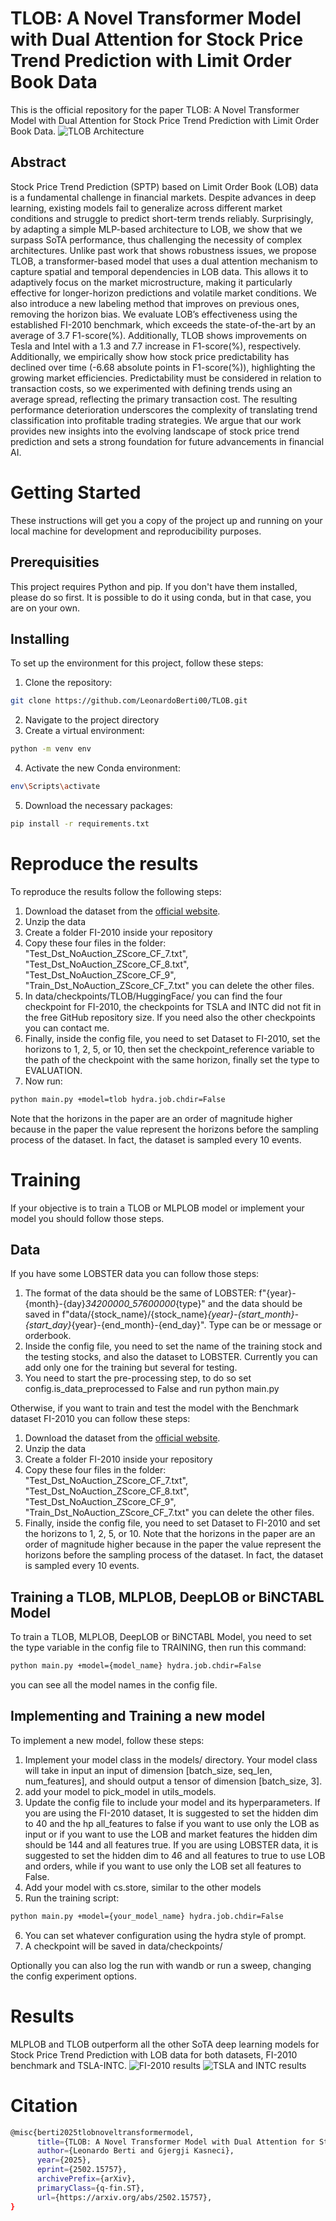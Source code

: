 # TLOB: A Novel Transformer Model with Dual Attention for Stock Price Trend Prediction with Limit Order Book Data
This is the official repository for the paper TLOB: A Novel Transformer Model with Dual Attention for Stock Price Trend Prediction with Limit Order Book Data.
![TLOB Architecture](https://github.com/LeonardoBerti00/TLOB/blob/main/Architecture.png)

## Abstract
Stock Price Trend Prediction (SPTP) based on Limit Order Book
(LOB) data is a fundamental challenge in financial markets. Despite advances in deep learning, existing models fail to generalize across different market conditions and struggle to predict short-term trends reliably. Surprisingly, by adapting a simple MLP-based architecture to LOB, we show that we surpass SoTA performance, thus challenging the necessity of complex architectures. Unlike past work that shows robustness issues, we propose TLOB, a transformer-based model that uses a dual attention mechanism to capture spatial and temporal dependencies in LOB data. This allows it to adaptively focus on the market microstructure, making it particularly effective for longer-horizon predictions and volatile market conditions. We also introduce a new labeling method that improves on previous ones, removing the horizon bias. We evaluate LOB’s effectiveness using the established FI-2010 benchmark, which exceeds the state-of-the-art by an average of 3.7 F1-score(%). Additionally, TLOB shows improvements on Tesla and Intel with a 1.3 and 7.7 increase in F1-score(%), respectively. Additionally, we empirically show how stock price predictability has declined over time (-6.68 absolute points in F1-score(%)), highlighting the growing market efficiencies. Predictability must be considered in relation to transaction costs, so we experimented with defining trends using an average spread, reflecting the primary transaction cost. The resulting performance deterioration  underscores the complexity of translating trend classification into profitable trading strategies. We argue that our work provides new insights into the evolving landscape of stock price trend prediction and sets a strong foundation for future advancements in financial AI.

# Getting Started 
These instructions will get you a copy of the project up and running on your local machine for development and reproducibility purposes.

## Prerequisities
This project requires Python and pip. If you don't have them installed, please do so first. It is possible to do it using conda, but in that case, you are on your own.   

## Installing
To set up the environment for this project, follow these steps:

1. Clone the repository:
```sh
git clone https://github.com/LeonardoBerti00/TLOB.git
```
2. Navigate to the project directory
3. Create a virtual environment:
```sh
python -m venv env
```
4. Activate the new Conda environment:
```sh
env\Scripts\activate
```
5. Download the necessary packages:
```sh
pip install -r requirements.txt
```

# Reproduce the results
To reproduce the results follow the following steps:

1. Download the dataset from the [official website](https://etsin.fairdata.fi/dataset/73eb48d7-4dbc-4a10-a52a-da745b47a649/data).
2. Unzip the data 
3. Create a folder FI-2010 inside your repository
4. Copy these four files in the folder: "Test_Dst_NoAuction_ZScore_CF_7.txt", "Test_Dst_NoAuction_ZScore_CF_8.txt", "Test_Dst_NoAuction_ZScore_CF_9", "Train_Dst_NoAuction_ZScore_CF_7.txt" you can delete the other files.
5. In data/checkpoints/TLOB/HuggingFace/ you can find the four checkpoint for FI-2010, the checkpoints for TSLA and INTC did not fit in the free GitHub repository size. If you need also the other checkpoints you can contact me. 
6. Finally, inside the config file, you need to set Dataset to FI-2010, set the horizons to 1, 2, 5, or 10, then set the checkpoint_reference variable to the path of the checkpoint with the same horizon, finally set the type to EVALUATION. 
7. Now run:
```sh
python main.py +model=tlob hydra.job.chdir=False
```
Note that the horizons in the paper are an order of magnitude higher because in the paper the value represent the horizons before the sampling process of the dataset. In fact, the dataset is sampled every 10 events. 

# Training
If your objective is to train a TLOB or MLPLOB model or implement your model you should follow those steps.

## Data 
If you have some LOBSTER data you can follow those steps:
1. The format of the data should be the same of LOBSTER: f"{year}-{month}-{day}_34200000_57600000_{type}" and the data should be saved in f"data/{stock_name}/{stock_name}_{year}-{start_month}-{start_day}_{year}-{end_month}-{end_day}". Type can be or message or orderbook.
2. Inside the config file, you need to set the name of the training stock and the testing stocks, and also the dataset to LOBSTER. Currently you can add only one for the training but several for testing. 
3. You need to start the pre-processing step, to do so set config.is_data_preprocessed to False and run python main.py

Otherwise, if you want to train and test the model with the Benchmark dataset FI-2010 you can follow these steps:
1. Download the dataset from the [official website](https://etsin.fairdata.fi/dataset/73eb48d7-4dbc-4a10-a52a-da745b47a649/data).
2. Unzip the data 
3. Create a folder FI-2010 inside your repository
4. Copy these four files in the folder: "Test_Dst_NoAuction_ZScore_CF_7.txt", "Test_Dst_NoAuction_ZScore_CF_8.txt", "Test_Dst_NoAuction_ZScore_CF_9", "Train_Dst_NoAuction_ZScore_CF_7.txt" you can delete the other files.
5. Finally, inside the config file, you need to set Dataset to FI-2010 and set the horizons to 1, 2, 5, or 10. 
Note that the horizons in the paper are an order of magnitude higher because in the paper the value represent the horizons before the sampling process of the dataset. In fact, the dataset is sampled every 10 events. 

## Training a TLOB, MLPLOB, DeepLOB or BiNCTABL Model 
To train a TLOB, MLPLOB, DeepLOB or BiNCTABL Model, you need to set the type variable in the config file to TRAINING, then run this command:
```sh
python main.py +model={model_name} hydra.job.chdir=False
```
you can see all the model names in the config file. 

## Implementing and Training a new model 
To implement a new model, follow these steps:
1. Implement your model class in the models/ directory. Your model class will take in input an input of dimension [batch_size, seq_len, num_features], and should output a tensor of dimension [batch_size, 3].
2. add your model to pick_model in utils_models.
3. Update the config file to include your model and its hyperparameters. If you are using the FI-2010 dataset, It is suggested to set the hidden dim to 40 and the hp all_features to false if you want to use only the LOB as input or if you want to use the LOB and market features the hidden dim should be 144 and all features true. If you are using LOBSTER data, it is suggested to set the hidden dim to 46 and all features to true to use LOB and orders, while if you want to use only the LOB set all features to False. 
4. Add your model with cs.store, similar to the other models
5. Run the training script:
```sh
python main.py +model={your_model_name} hydra.job.chdir=False
```
6. You can set whatever configuration using the hydra style of prompt.
7. A checkpoint will be saved in data/checkpoints/ 

Optionally you can also log the run with wandb or run a sweep, changing the config experiment options.

# Results
MLPLOB and TLOB outperform all the other SoTA deep learning models for Stock Price Trend Prediction with LOB data for both datasets, FI-2010 benchmark and TSLA-INTC.
![FI-2010 results](https://github.com/LeonardoBerti00/TLOB/blob/main/fI-2010.png)
![TSLA and INTC results](https://github.com/LeonardoBerti00/TLOB/blob/main/tslaintc.png)

# Citation
```sh
@misc{berti2025tlobnoveltransformermodel,
      title={TLOB: A Novel Transformer Model with Dual Attention for Stock Price Trend Prediction with Limit Order Book Data}, 
      author={Leonardo Berti and Gjergji Kasneci},
      year={2025},
      eprint={2502.15757},
      archivePrefix={arXiv},
      primaryClass={q-fin.ST},
      url={https://arxiv.org/abs/2502.15757}, 
}
```
